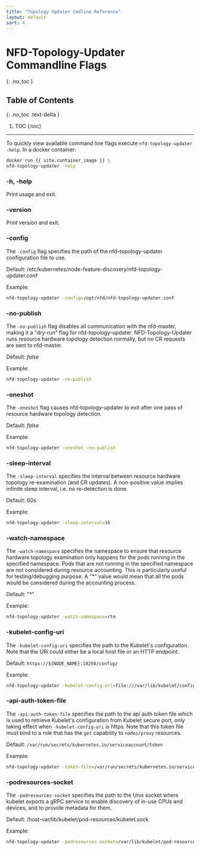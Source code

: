 ```yaml
---
title: "Topology Updater Cmdline Reference"
layout: default
sort: 4
---
```


# NFD-Topology-Updater Commandline Flags

{: .no_toc }

## Table of Contents

{: .no_toc .text-delta }

1. TOC
{:toc}

---

To quickly view available command line flags execute `nfd-topology-updater -help`.
In a docker container:

```bash
docker run {{ site.container_image }} \
nfd-topology-updater -help
```

### -h, -help

Print usage and exit.

### -version

Print version and exit.

### -config

The `-config` flag specifies the path of the nfd-topology-updater
configuration file to use.

Default: /etc/kubernetes/node-feature-discovery/nfd-topology-updater.conf

Example:

```bash
nfd-topology-updater -config=/opt/nfd/nfd-topology-updater.conf
```

### -no-publish

The `-no-publish` flag disables all communication with the nfd-master, making
it a "dry-run" flag for nfd-topology-updater. NFD-Topology-Updater runs
resource hardware topology detection normally, but no CR requests are sent to
nfd-master.

Default: *false*

Example:

```bash
nfd-topology-updater -no-publish
```

### -oneshot

The `-oneshot` flag causes nfd-topology-updater to exit after one pass of
resource hardware topology detection.

Default: *false*

Example:

```bash
nfd-topology-updater -oneshot -no-publish
```

### -sleep-interval

The `-sleep-interval` specifies the interval between resource hardware
topology re-examination (and CR updates). A non-positive value implies
infinite sleep interval, i.e. no re-detection is done.

Default: 60s

Example:

```bash
nfd-topology-updater -sleep-interval=1h
```

### -watch-namespace

The `-watch-namespace` specifies the namespace to ensure that resource
hardware topology examination only happens for the pods running in the
specified namespace. Pods that are not running in the specified namespace
are not considered during resource accounting. This is particularly useful
for testing/debugging purpose. A "*" value would mean that all the pods would
be considered during the accounting process.

Default: "*"

Example:

```bash
nfd-topology-updater -watch-namespace=rte
```

### -kubelet-config-uri

The `-kubelet-config-uri` specifies the path to the Kubelet's configuration.
Note that the URi could either be a local host file or an HTTP endpoint.

Default:  `https://${NODE_NAME}:10250/configz`

Example:

```bash
nfd-topology-updater -kubelet-config-uri=file:///var/lib/kubelet/config.yaml
```

### -api-auth-token-file

The `-api-auth-token-file` specifies the path to the api auth token file
which is used to retrieve Kubelet's configuration from Kubelet secure port,
only taking effect when `-kubelet-config-uri` is https.
Note that this token file must bind to a role that has the `get` capability to
`nodes/proxy` resources.

Default:  `/var/run/secrets/kubernetes.io/serviceaccount/token`

Example:

```bash
nfd-topology-updater -token-file=/var/run/secrets/kubernetes.io/serviceaccount/token
```

### -podresources-socket

The `-podresources-socket` specifies the path to the Unix socket where kubelet
exports a gRPC service to enable discovery of in-use CPUs and devices, and to
provide metadata for them.

Default:  /host-var/lib/kubelet/pod-resources/kubelet.sock

Example:

```bash
nfd-topology-updater -podresources-socket=/var/lib/kubelet/pod-resources/kubelet.sock
```
